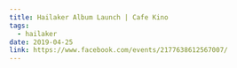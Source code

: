 ```yaml
---
title: Hailaker Album Launch | Cafe Kino
tags:
  - hailaker
date: 2019-04-25
link: https://www.facebook.com/events/2177638612567007/
---
```

